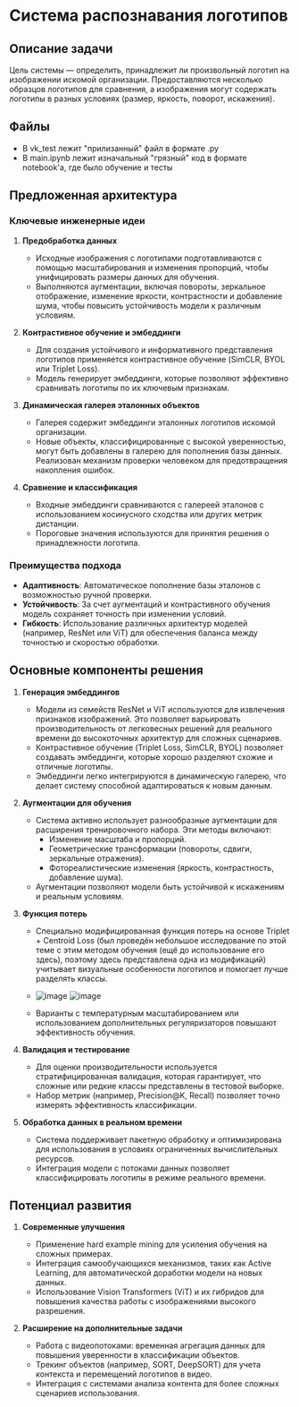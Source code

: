 # Система распознавания логотипов

## Описание задачи

Цель системы — определить, принадлежит ли произвольный логотип на изображении искомой организации. Предоставляются несколько образцов логотипов для сравнения, а изображения могут содержать логотипы в разных условиях (размер, яркость, поворот, искажения).

## Файлы
- В vk_test лежит "прилизанный" файл в формате .py
- В main.ipynb лежит изначальный "грязный" код в формате notebook'а, где было обучение и тесты
   
## Предложенная архитектура

### Ключевые инженерные идеи

1. **Предобработка данных**
   - Исходные изображения с логотипами подготавливаются с помощью масштабирования и изменения пропорций, чтобы унифицировать размеры данных для обучения.
   - Выполняются аугментации, включая повороты, зеркальное отображение, изменение яркости, контрастности и добавление шума, чтобы повысить устойчивость модели к различным условиям.

2. **Контрастивное обучение и эмбеддинги**
   - Для создания устойчивого и информативного представления логотипов применяется контрастивное обучение (SimCLR, BYOL или Triplet Loss).
   - Модель генерирует эмбеддинги, которые позволяют эффективно сравнивать логотипы по их ключевым признакам.

3. **Динамическая галерея эталонных объектов**
   - Галерея содержит эмбеддинги эталонных логотипов искомой организации.
   - Новые объекты, классифицированные с высокой уверенностью, могут быть добавлены в галерею для пополнения базы данных. Реализован механизм проверки человеком для предотвращения накопления ошибок.

4. **Сравнение и классификация**
   - Входные эмбеддинги сравниваются с галереей эталонов с использованием косинусного сходства или других метрик дистанции.
   - Пороговые значения используются для принятия решения о принадлежности логотипа.

### Преимущества подхода
- **Адаптивность**: Автоматическое пополнение базы эталонов с возможностью ручной проверки.
- **Устойчивость**: За счет аугментаций и контрастивного обучения модель сохраняет точность при изменении условий.
- **Гибкость**: Использование различных архитектур моделей (например, ResNet или ViT) для обеспечения баланса между точностью и скоростью обработки.

## Основные компоненты решения

1. **Генерация эмбеддингов**
   - Модели из семейств ResNet и ViT используются для извлечения признаков изображений. Это позволяет варьировать производительность от легковесных решений для реального времени до высокоточных архитектур для сложных сценариев.
   - Контрастивное обучение (Triplet Loss, SimCLR, BYOL) позволяет создавать эмбеддинги, которые хорошо разделяют схожие и отличные логотипы.
   - Эмбеддинги легко интегрируются в динамическую галерею, что делает систему способной адаптироваться к новым данным.

2. **Аугментации для обучения**
   - Система активно использует разнообразные аугментации для расширения тренировочного набора. Эти методы включают:
     - Изменение масштаба и пропорций.
     - Геометрические трансформации (повороты, сдвиги, зеркальные отражения).
     - Фотореалистические изменения (яркость, контрастность, добавление шума).
   - Аугментации позволяют модели быть устойчивой к искажениям и реальным условиям.

3. **Функция потерь**
   - Специально модифицированная функция потерь на основе Triplet + Centroid Loss (был проведён небольшое исследование по этой теме с этим методом обучения (ещё до использование его здесь), поэтому здесь представлена одна из модификаций) учитывает визуальные особенности логотипов и помогает лучше разделять классы.
   - ![image](https://github.com/user-attachments/assets/24da153b-8332-4b2d-845c-557af46280e4)  ![image](https://github.com/user-attachments/assets/afde0915-87d6-4be1-b1a5-8b9cb08401b8)

   - Варианты с температурным масштабированием или использованием дополнительных регуляризаторов повышают эффективность обучения.

4. **Валидация и тестирование**
   - Для оценки производительности используется стратифицированная валидация, которая гарантирует, что сложные или редкие классы представлены в тестовой выборке.
   - Набор метрик (например, Precision@K, Recall) позволяет точно измерять эффективность классификации.

5. **Обработка данных в реальном времени**
   - Система поддерживает пакетную обработку и оптимизирована для использования в условиях ограниченных вычислительных ресурсов.
   - Интеграция модели с потоками данных позволяет классифицировать логотипы в режиме реального времени.

## Потенциал развития

1. **Современные улучшения**
   - Применение hard example mining для усиления обучения на сложных примерах.
   - Интеграция самообучающихся механизмов, таких как Active Learning, для автоматической доработки модели на новых данных.
   - Использование Vision Transformers (ViT) и их гибридов для повышения качества работы с изображениями высокого разрешения.

2. **Расширение на дополнительные задачи**
   - Работа с видеопотоками: временная агрегация данных для повышения уверенности в классификации объектов.
   - Трекинг объектов (например, SORT, DeepSORT) для учета контекста и перемещений логотипов в видео.
   - Интеграция с системами анализа контента для более сложных сценариев использования.

